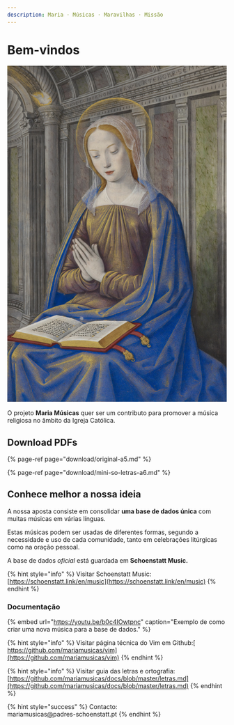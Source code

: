 ```yaml
---
description: Maria · Músicas · Maravilhas · Missão
---
```


# Bem-vindos

![](.gitbook/assets/british-library-nn9tlhok8au-unsplash.jpg)

O projeto **Maria Músicas** quer ser um contributo para promover a música religiosa no âmbito da Igreja Católica.

## Download PDFs

{% page-ref page="download/original-a5.md" %}

{% page-ref page="download/mini-so-letras-a6.md" %}

## Conhece melhor a nossa ideia

A nossa aposta consiste em consolidar **uma base de dados única** com muitas músicas em várias línguas.

Estas músicas podem ser usadas de diferentes formas, segundo a necessidade e uso de cada comunidade, tanto em celebrações litúrgicas como na oração pessoal.

A base de dados _oficial_ está guardada em **Schoenstatt Music.**

{% hint style="info" %}
Visitar Schoenstatt Music:  
[https://schoenstatt.link/en/music](https://schoenstatt.link/en/music)
{% endhint %}

### Documentação

{% embed url="https://youtu.be/b0c4IOwtpnc" caption="Exemplo de como criar uma nova música para a base de dados." %}

{% hint style="info" %}
Visitar página técnica do Vim em Github:[  
https://github.com/mariamusicas/vim](https://github.com/mariamusicas/vim)
{% endhint %}

{% hint style="info" %}
Visitar guia das letras e ortografia:  
[https://github.com/mariamusicas/docs/blob/master/letras.md](https://github.com/mariamusicas/docs/blob/master/letras.md)
{% endhint %}

{% hint style="success" %}
Contacto:  
mariamusicas[@](mailto:mariamusicas@padres-schoenstatt.pt)padres-schoenstatt.pt
{% endhint %}

